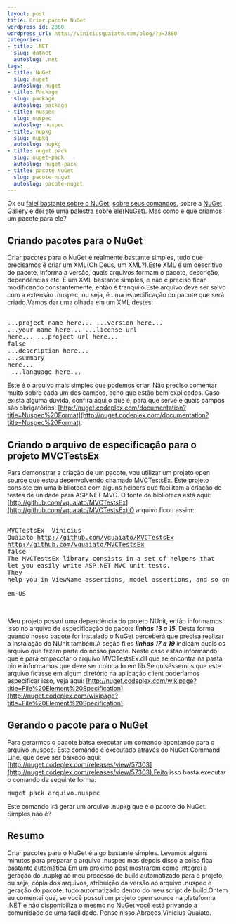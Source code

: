 ```yaml
--- 
layout: post
title: Criar pacote NuGet
wordpress_id: 2860
wordpress_url: http://viniciusquaiato.com/blog/?p=2860
categories: 
- title: .NET
  slug: dotnet
  autoslug: .net
tags: 
- title: NuGet
  slug: nuget
  autoslug: nuget
- title: Package
  slug: package
  autoslug: package
- title: nuspec
  slug: nuspec
  autoslug: nuspec
- title: nupkg
  slug: nupkg
  autoslug: nupkg
- title: nuget pack
  slug: nuget-pack
  autoslug: nuget-pack
- title: pacote NuGet
  slug: pacote-nuget
  autoslug: pacote-nuget
---
```

Ok eu [falei bastante sobre o NuGet](http://viniciusquaiato.com/blog/tag/nuget/), [sobre seus comandos](http://viniciusquaiato.com/blog/aprenda-os-comandos-para-adicionar-pacotes-com-nupack/), sobre a [NuGet Gallery](http://viniciusquaiato.com/blog/nuget-gallery/) e dei até uma [palestra sobre ele(NuGet)](http://viniciusquaiato.com/blog/videos-pelestra-sobre-nuget-do-dnad-2010/). Mas como é que criamos um pacote para ele?

## Criando pacotes para o NuGet
Criar pacotes para o NuGet é realmente bastante simples, tudo que precisamos é criar um XML(Oh Deus, um XML?).Este XML é um descritivo do pacote, informa a versão, quais arquivos formam o pacote, descrição, dependências etc. É um XML bastante simples, e não é preciso ficar modificando constantemente, então é tranquilo.Este arquivo deve ser salvo com a extensão .nuspec, ou seja, é uma especificação do pacote que será criado.Vamos dar uma olhada em um XML destes:<pre lang="xml"><?xml version="1.0"?><package>  <metadata>    <id>...project name here...</id>    <version>...version here...</version>    <authors>...your name here...</authors>    <licenseurl>...license url here...</licenseurl>    <projecturl>...project url here...</projecturl>    <requirelicenseacceptance>false</requirelicenseacceptance>    <description>...description here...</description>    <summary>...summary here...</summary>    <language>...language here...</language>  </metadata></package></pre>Este é o arquivo mais simples que podemos criar. Não preciso comentar muito sobre cada um dos campos, acho que estão bem explicados. Caso exista alguma dúvida, confira aqui o que é, para que serve e quais campos são obrigatórios: [http://nuget.codeplex.com/documentation?title=Nuspec%20Format](http://nuget.codeplex.com/documentation?title=Nuspec%20Format).

## Criando o arquivo de especificação para o projeto MVCTestsEx
Para demonstrar a criação de um pacote, vou utilizar um projeto open source que estou desenvolvendo chamado MVCTestsEx. Este projeto consiste em uma biblioteca com alguns helpers que facilitam a criação de testes de unidade para ASP.NET MVC. O fonte da biblioteca está aqui: [http://github.com/vquaiato/MVCTestsEx](http://github.com/vquaiato/MVCTestsEx).O arquivo ficou assim:<pre lang="xml" line="1"><?xml version="1.0"?><package>  <metadata>    <id>MVCTestsEx</id>    <version></version>    <authors>Vinicius Quaiato</authors>    <licenseurl>http://github.com/vquaiato/MVCTestsEx</licenseurl>    <projecturl>http://github.com/vquaiato/MVCTestsEx</projecturl>    <requirelicenseacceptance>false</requirelicenseacceptance>    <description>The MVCTestsEx library consists in a set of helpers that let you easily write ASP.NET MVC unit tests.</description>    <summary>They help you in ViewName assertions, model assertions, and so on.</summary>    <language>en-US</language>    <dependencies><dependency id="nunit" />    </dependencies>  </metadata>  <files>      <file src="\bin\MVCTestsEx.dll" target="lib" />  </files></package></pre>Meu projeto possui uma dependência do projeto NUnit, então informamos isso no arquivo de especificação do pacote **_linhas 13 a 15_**. Desta forma quando nosso pacote for instalado o NuGet perceberá que precisa realizar a instalação do NUnit também.A seção files **_linhas 17 a 19_** indicam quais os arquivo que fazem parte do nosso pacote. Neste caso estão informando que é para empacotar o arquivo MVCTestsEx.dll que se encontra na pasta bin e informamos que deve ser colocado em lib.Se quiséssemos que este arquivo ficasse em algum diretório na aplicação client poderíamos especificar isso, veja aqui: [http://nuget.codeplex.com/wikipage?title=File%20Element%20Specification](http://nuget.codeplex.com/wikipage?title=File%20Element%20Specification).

## Gerando o pacote para o NuGet
Para gerarmos o pacote batsa executar um comando apontando para o arquivo .nuspec. Este comando é executado através do NuGet Command Line, que deve ser baixado aqui: [http://nuget.codeplex.com/releases/view/57303](http://nuget.codeplex.com/releases/view/57303).Feito isso basta executar o comando da seguinte forma:<pre lang="powershell">nuget pack arquivo.nuspec</pre>Este comando irá gerar um arquivo .nupkg que é o pacote do NuGet. Simples não é?

## Resumo
Criar pacotes para o NuGet é algo bastante simples. Levamos alguns minutos para preparar o arquivo .nuspec mas depois disso a coisa fica bastante automática.Em um próximo post mostrarem como integrei a geração do .nupkg ao meu processo de build automatizado para o projeto, ou seja, cópia dos arquivos, atribuição da versão ao arquivo .nuspec e geração do pacote, tudo automatizado dentro do meu script de build.Ontem eu comentei que, se você possui um projeto open source na plataforma .NET e não disponibiliza o mesmo no NuGet você está privando a comunidade de uma facilidade. Pense nisso.Abraços,Vinicius Quaiato.
